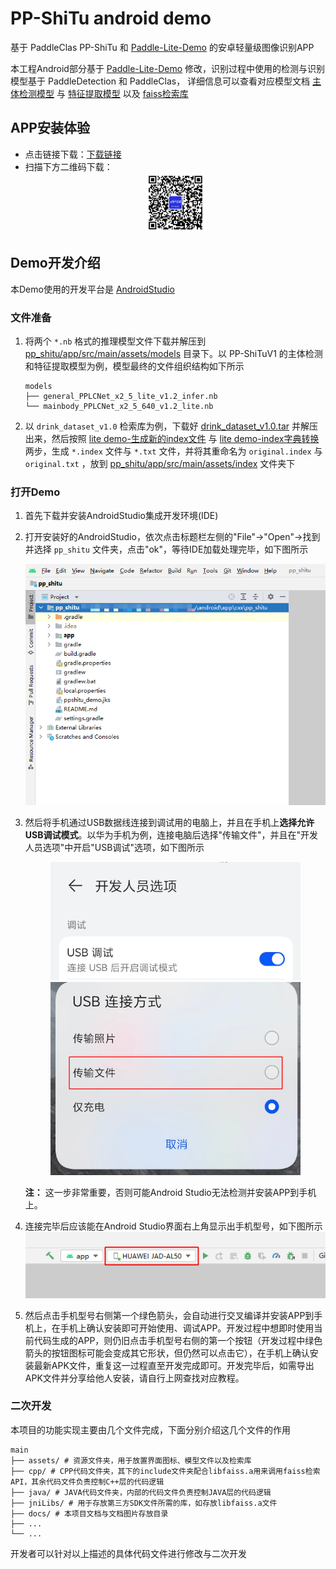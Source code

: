 # PP-ShiTu android demo

基于 PaddleClas PP-ShiTu 和 [Paddle-Lite-Demo](https://github.com/PaddlePaddle/Paddle-Lite-Demo) 的安卓轻量级图像识别APP

本工程Android部分基于 [Paddle-Lite-Demo](https://github.com/PaddlePaddle/Paddle-Lite-Demo) 修改，识别过程中使用的检测与识别模型基于 PaddleDetection 和 PaddleClas，
详细信息可以查看对应模型文档 [主体检测模型](../../../../../docs/zh_CN/training/PP-ShiTu/mainbody_detection.md) 与 [特征提取模型](../../../../../docs/zh_CN/training/PP-ShiTu/feature_extraction.md) 以及 [faiss检索库](../../../../../docs/zh_CN/deployment/PP-ShiTu/vector_search.md)


## APP安装体验

- 点击链接下载：[下载链接](https://paddle-imagenet-models-name.bj.bcebos.com/demos/PP-ShiTu.apk)
- 扫描下方二维码下载：
  <div align="center">
    <img src="../../../../../docs/images/quick_start/android_demo/PPShiTu_qrcode.png" width=20% height=20%>
  </div>

## Demo开发介绍
本Demo使用的开发平台是 [AndroidStudio](https://developer.android.google.cn/studio)

### 文件准备
1. 将两个 `*.nb` 格式的推理模型文件下载并解压到 [pp_shitu/app/src/main/assets/models](../app/src/main/assets/models) 目录下。以 PP-ShiTuV1 的主体检测和特征提取模型为例，模型最终的文件组织结构如下所示
    ```log
    models
    ├── general_PPLCNet_x2_5_lite_v1.2_infer.nb
    └── mainbody_PPLCNet_x2_5_640_v1.2_lite.nb
    ```
2. 以 `drink_dataset_v1.0` 检索库为例，下载好 [drink_dataset_v1.0.tar](https://paddle-imagenet-models-name.bj.bcebos.com/dygraph/rec/data/drink_dataset_v1.0.tar) 并解压出来，然后按照 [lite demo-生成新的index文件](../../../../../docs/zh_CN/deployment/PP-ShiTu/PaddleLite.md#22-生成新的检索库) 与 [lite demo-index字典转换](../../../../../docs/zh_CN/deployment/PP-ShiTu/PaddleLite.md#24-index字典转换) 两步，生成 `*.index` 文件与 `*.txt` 文件，并将其重命名为 `original.index` 与 `original.txt` ，放到 [pp_shitu/app/src/main/assets/index](../app/src/main/assets/index) 文件夹下

### 打开Demo
1. 首先下载并安装AndroidStudio集成开发环境(IDE)
2. 打开安装好的AndroidStudio，依次点击标题栏左侧的"File"→"Open"→找到并选择 `pp_shitu` 文件夹，点击"ok"，等待IDE加载处理完毕，如下图所示
    <div align="center">
        <img src="./images/step1.png" width="800">
    </div>

4. 然后将手机通过USB数据线连接到调试用的电脑上，并且在手机上**选择允许USB调试模式**。以华为手机为例，连接电脑后选择"传输文件"，并且在"开发人员选项"中开启"USB调试"选项，如下图所示
    <div align="center">
      <img src="./images/step2.1.png" width="400">
      <img src="./images/step2.2.png" width="400">
    </div>

    **注：** 这一步非常重要，否则可能Android Studio无法检测并安装APP到手机上。
5. 连接完毕后应该能在Android Studio界面右上角显示出手机型号，如下图所示
    ![step3](./images/step3.png)

6. 然后点击手机型号右侧第一个绿色箭头，会自动进行交叉编译并安装APP到手机上，在手机上确认安装即可开始使用、调试APP。开发过程中想即时使用当前代码生成的APP，则仍旧点击手机型号右侧的第一个按钮（开发过程中绿色箭头的按钮图标可能会变成其它形状，但仍然可以点击它），在手机上确认安装最新APK文件，重复这一过程直至开发完成即可。开发完毕后，如需导出APK文件并分享给他人安装，请自行上网查找对应教程。

### 二次开发
本项目的功能实现主要由几个文件完成，下面分别介绍这几个文件的作用
```log
main
├── assets/ # 资源文件夹，用于放置界面图标、模型文件以及检索库
├── cpp/ # CPP代码文件夹，其下的include文件夹配合libfaiss.a用来调用faiss检索API，其余代码文件负责控制C++层的代码逻辑
├── java/ # JAVA代码文件夹，内部的代码文件负责控制JAVA层的代码逻辑
├── jniLibs/ # 用于存放第三方SDK文件所需的库，如存放libfaiss.a文件
├── docs/ # 本项目文档与文档图片存放目录
├── ...
└── ...
```
开发者可以针对以上描述的具体代码文件进行修改与二次开发
